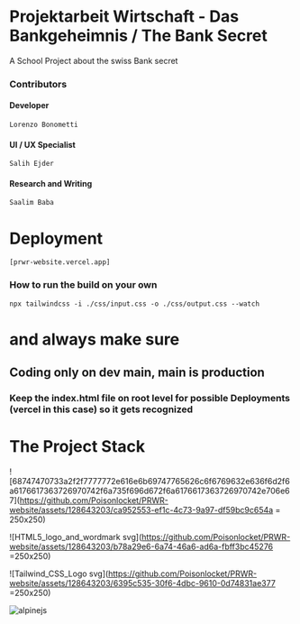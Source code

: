 



# Projektarbeit Wirtschaft - Das Bankgeheimnis / The Bank Secret

A School Project about the swiss Bank secret

### Contributors 
#### Developer
```Lorenzo Bonometti```
#### UI / UX Specialist
```Salih Ejder```
#### Research and Writing
```Saalim Baba```
# Deployment
```[prwr-website.vercel.app]```

### How to run the build on your own
```npx tailwindcss -i ./css/input.css -o ./css/output.css --watch```

# and always make sure
## Coding only on dev main, main is production
### Keep the index.html file on root level for possible Deployments (vercel in this case) so it gets recognized

# The Project Stack

![68747470733a2f2f7777772e616e6b69747765626c6f6769632e636f6d2f6a6176617363726970742f6a735f696d672f6a6176617363726970742e706e67](https://github.com/Poisonlocket/PRWR-website/assets/128643203/ca952553-ef1c-4c73-9a97-df59bc9c654a = 250x250)

![HTML5_logo_and_wordmark svg](https://github.com/Poisonlocket/PRWR-website/assets/128643203/b78a29e6-6a74-46a6-ad6a-fbff3bc45276 =250x250)


![Tailwind_CSS_Logo svg](https://github.com/Poisonlocket/PRWR-website/assets/128643203/6395c535-30f6-4dbc-9610-0d74831ae377 =250x250)

![alpinejs](https://github.com/Poisonlocket/PRWR-website/assets/128643203/02269b67-1f45-441f-983f-e3595aca0061)


